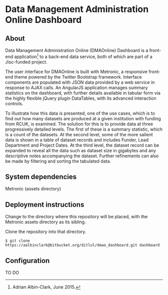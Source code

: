 Data Management Administration Online Dashboard
==
About
-
Data Management Administration Online (DMAOnline) Dashboard is a front-end application[^developer] to a back-end data service, both of which are part of a Jisc-funded project.
 [^developer]: Adrian Albin-Clark, June 2015.

The user interface for DMAOnline is built with Metronic, a responsive front-end theme powered by the Twitter Bootstrap framework. Interface components are populated with JSON data provided by a web service in response to AJAX calls. An AngularJS application manages summary statistics on the dashboard, with further details available in tabular form via the highly flexible jQuery plugin DataTables, with its advanced interaction controls. 

To illustrate how this data is presented, one of the use cases, which is to find out how many datasets are produced at a given institution with funding from RCUK, is examined. The solution for this is to provide data at three progressively detailed levels. The first of these is a summary statistic, which is a count of the datasets. At the second level, some of the more salient data is shown in a table of dataset records and includes Funder, Lead Department and Project Dates. At the third level, the dataset record can be expanded to reveal all the data such as dataset size in gigabytes and any descriptive notes accompanying the dataset. Further refinements can also be made by filtering and sorting the tabulated data.


System dependencies
-
Metronic (assets directory)



Deployment instructions
-
Change to the directory where this repository will be placed, with the Metronic assets directory as
its sibling.

Clone the repository into that directory.
```
$ git clone https://aalbinclark@bitbucket.org/ditlul/dmao_dashboard.git dashboard
```

Configuration
-
TO DO